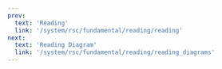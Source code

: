 ```yaml
---
prev:
  text: 'Reading'
  link: '/system/rsc/fundamental/reading/reading'
next:
  text: 'Reading Diagram'
  link: '/system/rsc/fundamental/reading/reading_diagrams'
---
```

